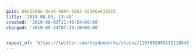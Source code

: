 ```yaml
---
guid: 06e3b60e-dee6-4804-9563-92366a418015
title: '2019.08.03, 13:40'
created: '2019-08-03T11:40:54+00:00'
changed: '2019-09-24T07:19:10+00:00'


repost_of: 'https://twitter.com/heydonworks/status/1157603999132110848?s=09'
---
```


